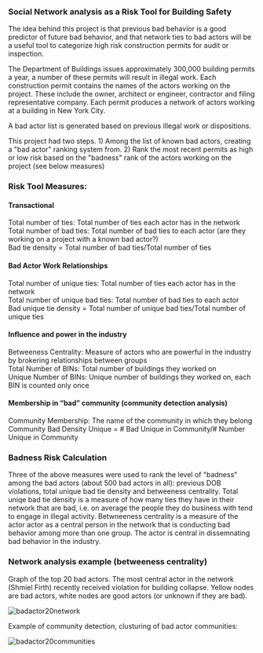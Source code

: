 ### Social Network analysis as a Risk Tool for Building Safety
The idea behind this project is that previous bad behavior is a good predictor of future bad behavior, and that network ties to bad actors will be a useful tool to categorize high risk construction permits for audit or inspection.

The Department of Buildings issues approximately 300,000 building permits a year, a number of these permits will result in illegal work. Each construction permit contains the names of the actors working on the project. These include the owner, architect or engineer, contractor and filing representative company. Each permit produces a network of actors working at a building in New York City.

A bad actor list is generated based on previous illegal work or dispositions. 

This project had two steps. 1) Among the list of known bad actors, creating a "bad actor" ranking system from. 2) Rank the most recent permits as high or low risk based on the "badness" rank of the actors working on the project (see below measures)

### Risk Tool Measures: 
#### Transactional
Total number of ties: Total number of ties each actor has in the network \
Total number of bad ties: Total number of bad ties to each actor (are they working on a project with a known bad actor?) \
Bad tie density = Total number of bad ties/Total number of ties 

#### Bad Actor Work Relationships 
Total number of unique ties: Total number of ties each actor has in the network \
Total number of unique bad ties: Total number of bad ties to each actor \
Bad unique tie density = Total number of unique bad ties/Total number of unique ties 

#### Influence and power in the industry 
Betweeness Centrality: Measure of actors who are powerful in the industry by brokering relationships between groups \
Total Number of BINs: Total number of buildings they worked on \
Unique Number of BINs: Unique number of buildings they worked on, each BIN is counted only once 

#### Membership in “bad” community (community detection analysis) 
Community Membership: The name of the community in which they belong \
Community Bad Density Unique = # Bad Unique in Community/# Number Unique in Community

### Badness Risk Calculation
Three of the above measures were used to rank the level of "badness" among the bad actors (about 500 bad actors in all): previous DOB violations, total unique bad tie density and betweeness centrality. Total uniqe bad tie density is a measure of how many ties they have in their network that are bad, i.e. on average the people they do business with tend to engage in illegal activity. Betwneeness centrality is a measure of the actor actor as a central person in the network that is conducting bad behavior among more than one group. The actor is central in dissemnating bad behavior in the industry.


### Network analysis example (betweeness centrality)

Graph of the top 20 bad actors. The most central actor in the network (Shmiel Firth) recently received violation for building collapse. Yellow nodes are bad actors, white nodes are good actors (or unknown if they are bad).

![badactor20network](https://user-images.githubusercontent.com/11237613/41874034-b3a7dcd0-7894-11e8-8d7c-b7db34c9e729.png)




Example of community detection, clusturing of bad actor communities:

![badactor20communities](https://user-images.githubusercontent.com/11237613/41874107-e91a4e66-7894-11e8-917d-122cc1be18ad.png)
















